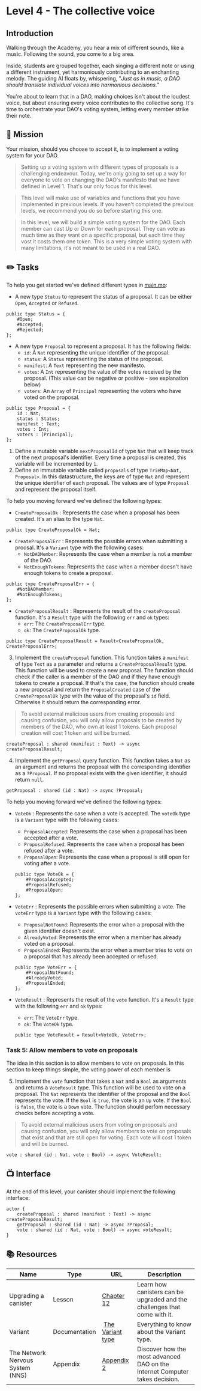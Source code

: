 # Level 4 - The collective voice

## Introduction

Walking through the Academy, you hear a mix of different sounds, like a music. Following the sound, you come to a big area.

Inside, students are grouped together, each singing a different note or using a different instrument, yet harmoniously contributing to an enchanting melody. The guiding AI floats by, whispering, "_Just as in music, a DAO should translate individual voices into harmonious decisions._"

You're about to learn that in a DAO, making choices isn't about the loudest voice, but about ensuring every voice contributes to the collective song. It's time to orchestrate your DAO's voting system, letting every member strike their note.

## 🎯 Mission

Your mission, should you choose to accept it, is to implement a voting system for your DAO.

> Setting up a voting system with different types of proposals is a challenging endeavour. Today, we're only going to set up a way for everyone to vote on changing the DAO's manifesto that we have defined in Level 1. That's our only focus for this level.

> This level will make use of variables and functions that you have implemented in previous levels. If you haven't completed the previous levels, we recommend you do so before starting this one.

> In this level, we will build a simple voting system for the DAO. Each member can cast Up or Down for each proposal. They can vote as much time as they want on a specific proposal, but each time they vost it costs them one token. This is a very simple voting system with many limitations, it's not meant to be used in a real DAO.

## ✏️ Tasks

To help you get started we've defined different types in [main.mo](../../src/main.mo):

- A new type `Status` to represent the status of a proposal. It can be either `Open`, `Accepted` or `Refused`.

```motoko
public type Status = {
    #Open;
    #Accepted;
    #Rejected;
};
```

- A new type `Proposal` to represent a proposal. It has the following fields:
  - `id`: A `Nat` representing the unique identifier of the proposal.
  - `status`: A `Status` representing the status of the proposal.
  - `manifest`: A `Text` representing the new manifesto.
  - `votes`: A `Int` representing the value of the votes received by the proposal. (This value can be negative or positive - see explanation below)
  - `voters`: An `Array` of `Principal` representing the voters who have voted on the proposal.

```motoko
public type Proposal = {
    id : Nat;
    status : Status;
    manifest : Text;
    votes : Int;
    voters : [Principal];
};
```

1. Define a mutable variable `nextProposalId` of type `Nat` that will keep track of the next proposal's identifier. Every time a proposal is created, this variable will be incremented by `1`.
2. Define an immutable variable called `proposals` of type `TrieMap<Nat, Proposal>`. In this datastructure, the keys are of type `Nat` and represent the unique identifier of each proposal. The values are of type `Proposal` and represent the proposal itself.

To help you moving forward we've defined the following types:

- `CreateProposalOk` : Represents the case when a proposal has been created. It's an alias to the type `Nat`.

```motoko
public type CreateProposalOk = Nat;
```

- `CreateProposalErr` : Represents the possible errors when submitting a proosal. It's a `Variant` type with the following cases:
  - `NotDAOMember`: Represents the case when a member is not a member of the DAO.
  - `NotEnoughTokens`: Represents the case when a member doesn't have enough tokens to create a proposal.

```motoko
public type CreateProposalErr = {
    #NotDAOMember;
    #NotEnoughTokens;
};
```

- `CreateProposalResult` : Represents the result of the `createProposal` function. It's a `Result` type with the following `err` and `ok` types:
  - `err`: The `CreateProposalErr` type.
  - `ok`: The `CreateProposalOk` type.

```motoko
public type CreateProposalResult = Result<CreateProposalOk, CreateProposalErr>;
```

3. Implement the `createProposal` function. This function takes a `manifest` of type `Text` as a parameter and returns a `CreateProposalResult` type. This function will be used to create a new proposal. The function should check if the caller is a member of the DAO and if they have enough tokens to create a proposal. If that's the case, the function should create a new proposal and return the `ProposalCreated` case of the `CreateProposalOk` type with the value of the proposal's `id` field. Otherwise it should return the corresponding error.

> To avoid external malicious users from creating proposals and causing confusion, you will only allow proposals to be created by members of the DAO, who own at least 1 tokens. Each proposal creation will cost 1 token and will be burned.

```motoko
createProposal : shared (manifest : Text) -> async createProposalResult;
```

4. Implement the `getProposal` query function. This function takes a `Nat` as an argument and returns the proposal with the corresponding identifier as a `?Proposal`. If no proposal exists with the given identifier, it should return `null`.

```motoko
getProposal : shared (id : Nat) -> async ?Proposal;
```

To help you moving forward we've defined the following types:

- `VoteOk` : Represents the case when a vote is accepted. The `voteOk` type is a `Variant` type with the following cases:

  - `ProposalAccepted`: Represents the case when a proposal has been accepted after a vote.
  - `ProposalRefused`: Represents the case when a proposal has been refused after a vote.
  - `ProposalOpen`: Represents the case when a proposal is still open for voting after a vote.

  ```motoko
  public type VoteOk = {
      #ProposalAccepted;
      #ProposalRefused;
      #ProposalOpen;
  };
  ```

- `VoteErr` : Represents the possible errors when submitting a vote. The `voteErr` type is a `Variant` type with the following cases:

  - `ProposalNotFound`: Represents the error when a proposal with the given identifier doesn't exist.
  - `AlreadyVoted`: Represents the error when a member has already voted on a proposal.
  - `ProposalEnded`: Represents the error when a member tries to vote on a proposal that has already been accepted or refused.

  ```motoko
  public type VoteErr = {
      #ProposalNotFound;
      #AlreadyVoted;
      #ProposalEnded;
  };
  ```

- `VoteResult` : Represents the result of the `vote` function. It's a `Result` type with the following `err` and `ok` types:

  - `err`: The `VoteErr` type.
  - `ok`: The `VoteOk` type.

  ```motoko
  public type VoteResult = Result<VoteOk, VoteErr>;
  ```

### Task 5: Allow members to vote on proposals

The idea in this section is to allow members to vote on proposals. In this section to keep things simple, the voting power of each member is

5. Implement the `vote` function that takes a `Nat` and a `Bool` as arguments and returns a `VoteResult` type. This function will be used to vote on a proposal. The `Nat` represents the identifier of the proposal and the `Bool` represents the vote. If the `Bool` is `true`, the vote is an `Up` vote. If the `Bool` is `false`, the vote is a `Down` vote. The function should perfom necessary checks before accepting a vote.

> To avoid external malicious users from voting on proposals and causing confusion, you will only allow members to vote on proposals that exist and that are still open for voting. Each vote will cost 1 token and will be burned.

```motoko
vote : shared (id : Nat, vote : Bool) -> async VoteResult;
```

## 📺 Interface

At the end of this level, your canister should implement the following interface:

```motoko
actor {
    createProposal : shared (manifest : Text) -> async createProposalResult;
    getProposal : shared (id : Nat) -> async ?Proposal;
    vote : shared (id : Nat, vote : Bool) -> async voteResult;
}
```

## 📚 Resources

| Name                             | Type          | URL                                                                                                        | Description                                                                 |
| -------------------------------- | ------------- | ---------------------------------------------------------------------------------------------------------- | --------------------------------------------------------------------------- |
| Upgrading a canister             | Lesson        | [Chapter 12](https://github.com/motoko-bootcamp/dao-adventure/blob/main/lessons/chapter-13/CHAPTER-13.MD)  | Learn how canisters can be upgraded and the challenges that come with it.   |
| Variant                          | Documentation |  [The Variant type](https://web3.motoko-book.dev/common-programming-concepts/types/variants.html)          | Everything to know about the Variant type.                                  |
| The Network Nervous System (NNS) | Appendix      | [Appendix 2](https://github.com/motoko-bootcamp/dao-adventure/blob/main/lesson/appendix-1/APPENDIX-1.MD) | Discover how the most advanced DAO on the Internet Computer takes decision. |

```

```
